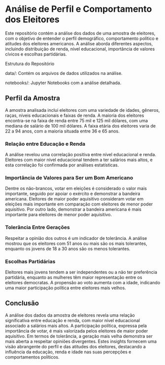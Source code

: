 # Análise de Perfil e Comportamento dos Eleitores

Este repositório contém a análise dos dados de uma amostra de eleitores, com o objetivo de entender o perfil demográfico, comportamento político e atitudes dos eleitores americanos. A análise aborda diferentes aspectos, incluindo distribuição de renda, nível educacional, importância de valores cívicos e escolhas partidárias.

Estrutura do Repositório

data/: Contém os arquivos de dados utilizados na análise.

notebooks/: Jupyter Notebooks com a análise detalhada.

## Perfil da Amostra

A amostra analisada inclui eleitores com uma variedade de idades, gêneros, raças, níveis educacionais e faixas de renda. A maioria dos eleitores encontra-se na faixa de renda entre 75 mil e 125 mil dólares, com uma mediana de salário de 100 mil dólares. A faixa etária dos eleitores varia de 22 a 94 anos, com a maioria situada entre 36 e 65 anos.

### Relação entre Educação e Renda

A análise revelou uma correlação positiva entre nível educacional e renda. Eleitores com maior nível educacional tendem a ter salários mais altos, e esta correlação foi confirmada por análises estatísticas.

### Importância de Valores para Ser um Bom Americano

Dentre os não-brancos, votar em eleições é considerado o valor mais importante, seguido por apoiar o exército e demonstrar a bandeira americana. Eleitores de maior poder aquisitivo consideram votar em eleições mais importante em comparação com eleitores de menor poder aquisitivo. Por outro lado, demonstrar a bandeira americana é mais importante para eleitores de menor poder aquisitivo.

### Tolerância Entre Gerações

Respeitar a opinião dos outros é um indicador de tolerância. A análise mostrou que os eleitores com 51 anos ou mais são os mais tolerantes, enquanto os jovens de 18 a 30 anos são os menos tolerantes.

### Escolhas Partidárias

Eleitores mais jovens tendem a ser independentes ou a não ter preferência partidária, enquanto as mulheres têm maior representação entre os eleitores democratas. A propensão ao voto aumenta com a idade, indicando uma maior participação política entre eleitores mais velhos.

## Conclusão

A análise dos dados da amostra de eleitores revela uma relação significativa entre educação e renda, com maior nível educacional associado a salários mais altos. A participação política, expressa pela importância de votar, é mais valorizada pelos eleitores de maior poder aquisitivo. Em termos de tolerância, a geração mais velha demonstra ser mais aberta a respeitar opiniões divergentes. Estes insights fornecem uma visão abrangente do perfil e das atitudes dos eleitores, destacando a influência da educação, renda e idade nas suas percepções e comportamentos políticos.
